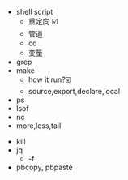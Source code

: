 + shell script
  + 重定向 ☑️
  + 管道
  + cd
  + 变量
+ grep
+ make
  - how it run?☑️
  - source,export,declare,local
+ ps
+ lsof
+ nc
+ more,less,tail

 - kill
 - jq
   - -f
 - pbcopy, pbpaste